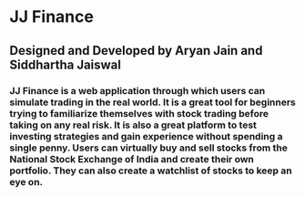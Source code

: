 <h1> JJ Finance </h1>

<h2>Designed and Developed by Aryan Jain and Siddhartha Jaiswal</h2>

<h3>JJ Finance is a web application through which users can simulate trading in the real world. It is a great tool for beginners trying to familiarize themselves with stock trading before taking on any real risk. It is also a great platform to test investing strategies and gain experience without spending a single penny. Users can virtually buy and sell stocks from the National Stock Exchange of India and create their own portfolio. They can also create a watchlist of stocks to keep an eye on.</h3>
    
